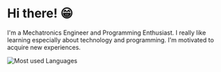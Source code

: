 # Hi there! 😁

I'm a Mechatronics Engineer and Programming Enthusiast. I really like learning especially about technology and programming. I'm motivated to acquire new experiences.

![Most used Languages](https://github-readme-stats.vercel.app/api/top-langs/?username=jpin730)
